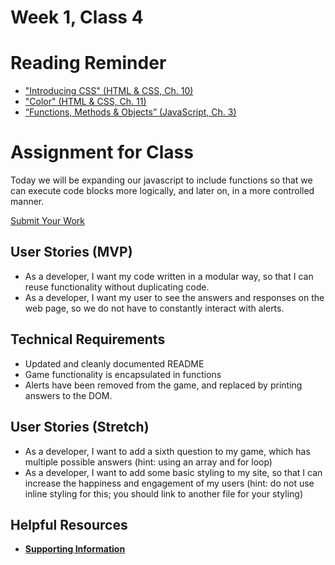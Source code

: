 # Week 1, Class 4

# Reading Reminder
* ["Introducing CSS" (HTML & CSS, Ch. 10)](https://canvas.instructure.com/courses/1176151/modules/items/13085624)
* ["Color" (HTML & CSS, Ch. 11)](https://canvas.instructure.com/courses/1176151/modules/items/13085625)
* [“Functions, Methods & Objects” (JavaScript, Ch. 3)](https://canvas.instructure.com/courses/1176151/modules/items/13085626)

# Assignment for Class
Today we will be expanding our javascript to include functions so that we can execute code blocks more logically, and later on, in a more controlled manner.

[Submit Your Work](https://canvas.instructure.com/courses/1176151/modules/items/13085627)

## User Stories (MVP)
 - As a developer, I want my code written in a modular way, so that I can reuse functionality without duplicating code.
 - As a developer, I want my user to see the answers and responses on the web page, so we do not have to constantly interact with alerts.

## Technical Requirements
 - Updated and cleanly documented README
 - Game functionality is encapsulated in functions
 - Alerts have been removed from the game, and replaced by printing answers to the DOM.

## User Stories (Stretch)
- As a developer, I want to add a sixth question to my game, which has multiple possible answers (hint: using an array and for loop)
- As a developer, I want to add some basic styling to my site, so that I can increase the happiness and engagement of my users (hint: do not use inline styling for this; you should link to another file for your styling)

## Helpful Resources
- [**Supporting Information**](support.md)
